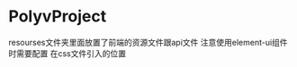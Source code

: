 # PolyvProject
resourses文件夹里面放置了前端的资源文件跟api文件
注意使用element-ui组件时需要配置   <link rel="stylesheet" href="../../plugins/element-ui/index.css" />在css文件引入的位置
